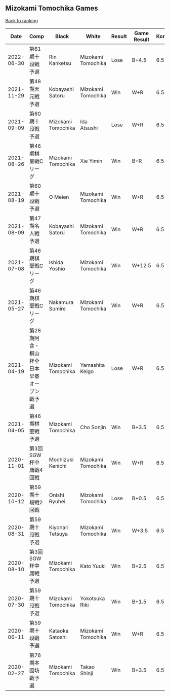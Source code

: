 ## Mizokami Tomochika Games

[Back to ranking](../../index.md)




| **Date** | **Comp** | **Black** | **White** | **Result** | **Game Result** | **Komi** | **Rating** | **Diff** | 
| --- | --- | --- | --- | --- | --- | --- | --- | --- |
| 2022-06-30 | 第61期十段戦予選 | Rin Kanketsu | Mizokami Tomochika | Lose | B+4.5 | 6.5 | 3124 | 102 | 
| 2021-11-29 | 第48期天元戦予選 | Kobayashi Satoru | Mizokami Tomochika | Win | W+R | 6.5 | 3022 | -35 | 
| 2021-09-09 | 第60期十段戦予選 | Mizokami Tomochika | Ida Atsushi | Lose | W+R | 6.5 | 3057 | -52 | 
| 2021-08-26 | 第46期棋聖戦Cリーグ | Mizokami Tomochika | Xie Yimin | Win | B+R | 6.5 | 3109 | 47 | 
| 2021-08-19 | 第60期十段戦予選 | O Meien | Mizokami Tomochika | Win | W+R | 6.5 | 3062 | 9 | 
| 2021-08-09 | 第47期名人戦予選 | Kobayashi Satoru | Mizokami Tomochika | Win | W+R | 6.5 | 3053 | 2 | 
| 2021-07-08 | 第46期棋聖戦Cリーグ | Ishida Yoshio | Mizokami Tomochika | Win | W+12.5 | 6.5 | 3051 | 24 | 
| 2021-05-27 | 第46期棋聖戦Cリーグ | Nakamura Sumire | Mizokami Tomochika | Win | W+R | 6.5 | 3027 | 47 | 
| 2021-04-19 | 第28期阿含・桐山杯全日本早碁オープン戦予選 | Mizokami Tomochika | Yamashita Keigo | Lose | W+R | 6.5 | 2980 | 16 | 
| 2021-04-05 | 第46期棋聖戦予選 | Mizokami Tomochika | Cho Sonjin | Win | B+3.5 | 6.5 | 2964 | -170 | 
| 2020-11-01 | 第3回SGW杯中庸戦4回戦 | Mochizuki Kenichi | Mizokami Tomochika | Win | W+R | 6.5 | 3134 | 134 | 
| 2020-10-12 | 第59期十段戦2回戦 | Onishi Ryuhei | Mizokami Tomochika | Lose | B+0.5 | 6.5 | 3000 | -64 | 
| 2020-08-31 | 第59期十段戦予選 | Kiyonari Tetsuya | Mizokami Tomochika | Win | W+3.5 | 6.5 | 3064 | -61 | 
| 2020-08-10 | 第3回SGW杯中庸戦予選 | Mizokami Tomochika | Kato Yuuki | Win | B+2.5 | 6.5 | 3125 | -6 | 
| 2020-07-30 | 第59期十段戦予選 | Mizokami Tomochika | Yokotsuka Riki | Win | B+1.5 | 6.5 | 3131 | 25 | 
| 2020-06-11 | 第59期十段戦予選 | Kataoka Satoshi | Mizokami Tomochika | Win | W+R | 6.5 | 3106 | 87 | 
| 2020-02-27 | 第76期本因坊戦予選 | Mizokami Tomochika | Takao Shinji | Win | B+3.5 | 6.5 | 3019 | missing |




